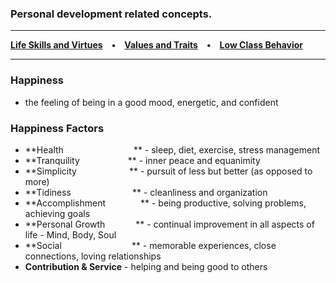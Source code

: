 ### Personal development related concepts.

*****
**[Life Skills and Virtues](/life-skills-and-virtues.md) • [Values and Traits](/values-and-traits.md) • [Low Class Behavior](/low-class-behavior.md)**

*****

### Happiness
- the feeling of being in a good mood, energetic, and confident


### Happiness Factors
- **Health                ** - sleep, diet, exercise, stress management
- **Tranquility           ** - inner peace and equanimity
- **Simplicity            ** - pursuit of less but better (as opposed to more)
- **Tidiness              ** - cleanliness and organization
- **Accomplishment        ** - being productive, solving problems, achieving goals
- **Personal Growth       ** - continual improvement in all aspects of life - Mind, Body, Soul
- **Social                ** - memorable experiences, close connections, loving relationships
- **Contribution & Service** - helping and being good to others
